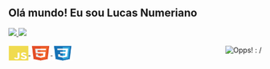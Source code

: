 ##  Olá mundo! Eu sou Lucas Numeriano 

<div>
  <a href="https://github.com/Elasukou">
  <img height="180em" src="https://github-readme-stats.vercel.app/api?username=Elasukou&show_icons=true&theme=dracula&include_all_commits=true&count_private=true"/>
  <img height="180em" src="https://github-readme-stats.vercel.app/api/top-langs/?username=Elasukou&layout=compact&langs_count=7&theme=dracula"/>
</div>
  
<div style="display: inline_block"><br>
  <img align="center" alt="Rafa-Js" height="30" width="40" src="https://raw.githubusercontent.com/devicons/devicon/master/icons/javascript/javascript-plain.svg">
  <img align="center" alt="Rafa-HTML" height="30" width="40" src="https://raw.githubusercontent.com/devicons/devicon/master/icons/html5/html5-original.svg">
  <img align="center" alt="Rafa-CSS" height="30" width="40" src="https://raw.githubusercontent.com/devicons/devicon/master/icons/css3/css3-original.svg">
  <img align="right" alt="Opps! : /" height="150" style="border:50px;" src="https://nerdhits.com.br/wp-content/uploads/2021/07/idade-gojo-satoru.jpg">
</div>
